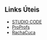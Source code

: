 ## Links Úteis

- [STUDIO CODE ](https://studio.code.org/s/mc/lessons/1/levels/1)
- [ProProfs](https://www.proprofsgames.com/wolf-sheep-and-cabbage/)
- [RachaCuca](https://rachacuca.com.br/jogos/pinguins-numa-fria/)

